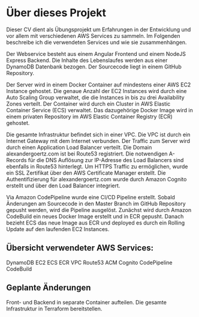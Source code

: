# Über dieses Projekt

Dieser CV dient als Übungsprojekt um Erfahrungen in der Entwicklung und vor allem mit verschiedenen AWS Services zu sammeln. Im Folgenden beschreibe ich die verwendeten Services und wie sie zusammenhängen.

Der Webservice besteht aus einem Angular Frontend und einem NodeJS Express Backend. Die Inhalte des Lebenslaufes werden aus einer DynamoDB Datenbank bezogen. Der Sourcecode liegt in einem GitHub Repository.

Der Server wird in einem Docker Container auf mindestens einer AWS EC2 Instance gehostet. Die genaue Anzahl der EC2 Instances wird durch eine Auto Scaling Group verwaltet, die die Instances in bis zu drei Availability Zones verteilt. Der Container wird durch ein Cluster in AWS Elastic Container Service (ECS) verwaltet. Das dazugehörige Docker Image wird in einem privaten Repository im AWS Elastic Container Registry (ECR) gehostet.

Die gesamte Infrastruktur befindet sich in einer VPC. Die VPC ist durch ein Internet Gateway mit dem Internet verbunden. Der Traffic zum Server wird durch einen Application Load Balancer verteilt. Die Domain alexandergoertz.com ist bei Route53 registriert. Die notwendigen A-Records für die DNS Auflösung zur IP-Adresse des Load Balancers sind ebenfalls in Route53 hinterlegt. Um HTTPS Traffic zu ermöglichen, wurde ein SSL Zertifikat über den AWS Certificate Manager erstellt. Die Authentifizierung für alexandergoertz.com wurde durch Amazon Cognito erstellt und über den Load Balancer integriert.

Via Amazon CodePipeline wurde eine CI/CD Pipeline erstellt. Sobald Änderungen am Sourcecode in den Master Branch im GitHub Repository gepusht werden, wird die Pipeline ausgelöst. Zunächst wird durch Amazon CodeBuild ein neues Docker Image erstellt und in ECR gepusht. Danach bezieht ECS das neue Image aus ECR und deployed es durch ein Rolling Update auf den laufenden EC2 Instances.

## Übersicht verwendeter AWS Services:

DynamoDB
EC2
ECS
ECR
VPC
Route53
ACM
Cognito
CodePipeline
CodeBuild

## Geplante Änderungen

Front- und Backend in separate Container aufteilen.
Die gesamte Infrastruktur in Terraform bereitstellen.
